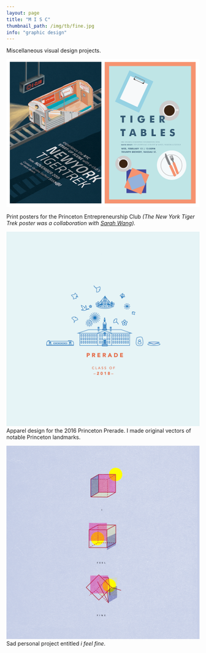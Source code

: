 ```yaml
---
layout: page
title: "M I S C"
thumbnail_path: /img/tb/fine.jpg
info: "graphic design"
---
```


Miscellaneous visual design projects.  

![Tigertones](/img/misc/eclub.png)

Print posters for the Princeton Entrepreneurship Club *(The New York Tiger Trek poster was a collaboration with [Sarah Wang](http://sarahwangart.tumblr.com)).*

![Tigertones](/img/misc/prerade.png)
Apparel design for the 2016 Princeton Prerade. I made original vectors of notable Princeton landmarks.


![Tigertones](/img/misc/fine.png)
Sad personal project entitled *i feel fine*.





